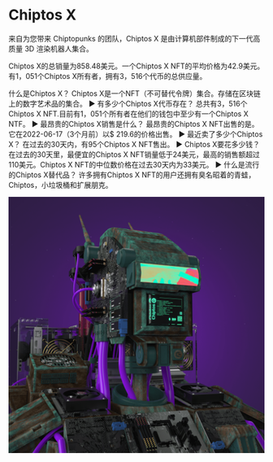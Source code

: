 # Chiptos X

来自为您带来 Chiptopunks 的团队，Chiptos X 是由计算机部件制成的下一代高质量 3D 渲染机器人集合。

Chiptos X的总销量为858.48美元。一个Chiptos X NFT的平均价格为42.9美元。有1，051个Chiptos X所有者，拥有3，516个代币的总供应量。

什么是Chiptos X？
Chiptos X是一个NFT（不可替代令牌）集合。存储在区块链上的数字艺术品的集合。
▶ 有多少个Chiptos X代币存在？
总共有3，516个Chiptos X NFT.目前有1，051个所有者在他们的钱包中至少有一个Chiptos X NTF。
▶ 最昂贵的Chiptos X销售是什么？
最昂贵的Chiptos X NFT出售的是。它在2022-06-17（3个月前）以$ 219.6的价格出售。
▶ 最近卖了多少个Chiptos X？
在过去的30天内，有95个Chiptos X NFT售出。
▶ Chiptos X要花多少钱？
在过去的30天里，最便宜的Chiptos X NFT销量低于24美元，最高的销售额超过110美元。Chiptos X NFT的中位数价格在过去30天内为33美元。
▶ 什么是流行的Chiptos X替代品？
许多拥有Chiptos X NFT的用户还拥有臭名昭着的青蛙，Chiptos，小垃圾桶和扩展朋克。

![nft](unnamed.png)
